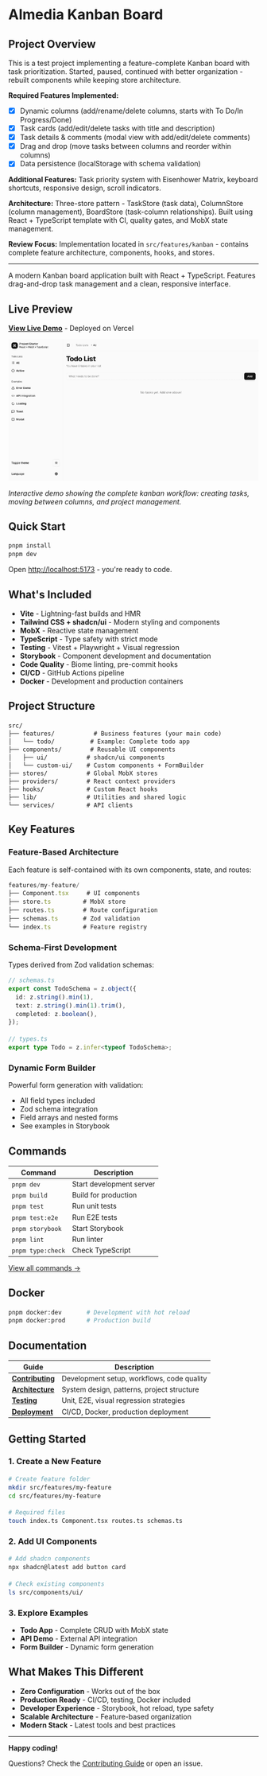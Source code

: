 # Almedia Kanban Board

## Project Overview

This is a test project implementing a feature-complete Kanban board with task prioritization. Started, paused, continued with better organization - rebuilt components while keeping store architecture.

**Required Features Implemented:**
- [x] Dynamic columns (add/rename/delete columns, starts with To Do/In Progress/Done)
- [x] Task cards (add/edit/delete tasks with title and description)  
- [x] Task details & comments (modal view with add/edit/delete comments)
- [x] Drag and drop (move tasks between columns and reorder within columns)
- [x] Data persistence (localStorage with schema validation)

**Additional Features:** Task priority system with Eisenhower Matrix, keyboard shortcuts, responsive design, scroll indicators.

**Architecture:** Three-store pattern - TaskStore (task data), ColumnStore (column management), BoardStore (task-column relationships). Built using React + TypeScript template with CI, quality gates, and MobX state management.

**Review Focus:** Implementation located in `src/features/kanban` - contains complete feature architecture, components, hooks, and stores.

---

A modern Kanban board application built with React + TypeScript. Features drag-and-drop task management and a clean, responsive interface.

## Live Preview

**[View Live Demo](https://almedia-test.vercel.app/)** - Deployed on Vercel

![Kanban Board Demo](./docs/assets/todo-app-demo-desktop.gif)

_Interactive demo showing the complete kanban workflow: creating tasks, moving between columns, and project management._

## Quick Start

```bash
pnpm install
pnpm dev
```

Open [http://localhost:5173](http://localhost:5173) - you're ready to code.

## What's Included

- **Vite** - Lightning-fast builds and HMR
- **Tailwind CSS + shadcn/ui** - Modern styling and components
- **MobX** - Reactive state management
- **TypeScript** - Type safety with strict mode
- **Testing** - Vitest + Playwright + Visual regression
- **Storybook** - Component development and documentation
- **Code Quality** - Biome linting, pre-commit hooks
- **CI/CD** - GitHub Actions pipeline
- **Docker** - Development and production containers

## Project Structure

```
src/
├── features/           # Business features (your main code)
│   └── todo/          # Example: Complete todo app
├── components/        # Reusable UI components
│   ├── ui/           # shadcn/ui components
│   └── custom-ui/    # Custom components + FormBuilder
├── stores/           # Global MobX stores
├── providers/        # React context providers
├── hooks/            # Custom React hooks
├── lib/              # Utilities and shared logic
└── services/         # API clients
```

## Key Features

### Feature-Based Architecture

Each feature is self-contained with its own components, state, and routes:

```typescript
features/my-feature/
├── Component.tsx     # UI components
├── store.ts         # MobX store
├── routes.ts        # Route configuration
├── schemas.ts       # Zod validation
└── index.ts         # Feature registry
```

### Schema-First Development

Types derived from Zod validation schemas:

```typescript
// schemas.ts
export const TodoSchema = z.object({
  id: z.string().min(1),
  text: z.string().min(1).trim(),
  completed: z.boolean(),
});

// types.ts
export type Todo = z.infer<typeof TodoSchema>;
```

### Dynamic Form Builder

Powerful form generation with validation:

- All field types included
- Zod schema integration
- Field arrays and nested forms
- See examples in Storybook

## Commands

| Command           | Description              |
| ----------------- | ------------------------ |
| `pnpm dev`        | Start development server |
| `pnpm build`      | Build for production     |
| `pnpm test`       | Run unit tests           |
| `pnpm test:e2e`   | Run E2E tests            |
| `pnpm storybook`  | Start Storybook          |
| `pnpm lint`       | Run linter               |
| `pnpm type:check` | Check TypeScript         |

[View all commands →](CONTRIBUTING.md#scripts-reference)

## Docker

```bash
pnpm docker:dev       # Development with hot reload
pnpm docker:prod      # Production build
```

## Documentation

| Guide                                    | Description                                |
| ---------------------------------------- | ------------------------------------------ |
| [**Contributing**](CONTRIBUTING.md)      | Development setup, workflows, code quality |
| [**Architecture**](docs/ARCHITECTURE.md) | System design, patterns, project structure |
| [**Testing**](docs/TESTING.md)           | Unit, E2E, visual regression strategies    |
| [**Deployment**](docs/DEPLOYMENT.md)     | CI/CD, Docker, production deployment       |

## Getting Started

### 1. Create a New Feature

```bash
# Create feature folder
mkdir src/features/my-feature
cd src/features/my-feature

# Required files
touch index.ts Component.tsx routes.ts schemas.ts
```

### 2. Add UI Components

```bash
# Add shadcn components
npx shadcn@latest add button card

# Check existing components
ls src/components/ui/
```

### 3. Explore Examples

- **Todo App** - Complete CRUD with MobX state
- **API Demo** - External API integration
- **Form Builder** - Dynamic form generation

## What Makes This Different

- **Zero Configuration** - Works out of the box
- **Production Ready** - CI/CD, testing, Docker included
- **Developer Experience** - Storybook, hot reload, type safety
- **Scalable Architecture** - Feature-based organization
- **Modern Stack** - Latest tools and best practices

---

**Happy coding!**

Questions? Check the [Contributing Guide](CONTRIBUTING.md) or open an issue.
